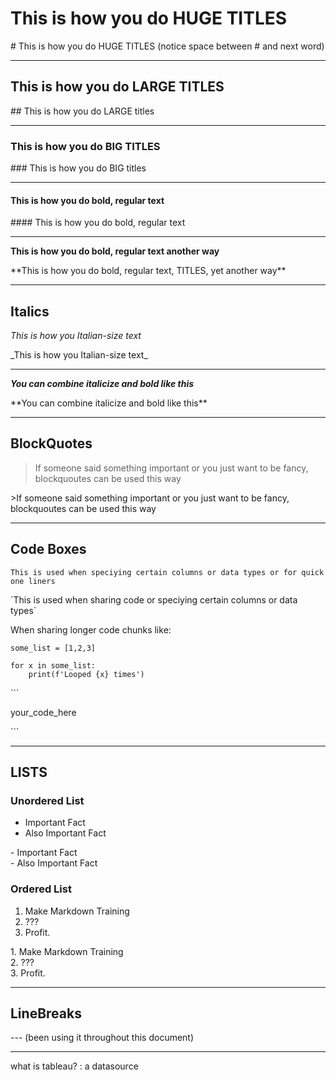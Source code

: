 # This is how you do HUGE TITLES
\# This is how you do HUGE TITLES (notice space between # and next word)

---

## This is how you do LARGE TITLES
\## This is how you do LARGE titles

---

### This is how you do BIG TITLES
\### This is how you do BIG titles

---

#### This is how you do bold, regular text
\#### This is how you do bold, regular text

---    

**This is how you do bold, regular text another way**
    
\*\*This is how you do bold, regular text, TITLES, yet another way\*\*  

---

## Italics
_This is how you Italian-size text_

\_This is how you Italian-size text\_

---

**_You can combine italicize and bold like this_**

\*\*You can combine italicize and bold like this\*\*

---

## BlockQuotes

>If someone said something important or you just want to be fancy, blockquoutes can be used this way

\>If someone said something important or you just want to be fancy, blockquoutes can be used this way

---

## Code Boxes
`This is used when speciying certain columns or data types or for quick one liners`

\`This is used when sharing code or speciying certain columns or data types\`

When sharing longer code chunks like:
```
some_list = [1,2,3]

for x in some_list:
    print(f'Looped {x} times')
```
\`\`\`

your_code_here


\`\`\`

---

## LISTS
### Unordered List
- Important Fact
- Also Important Fact

\- Important Fact<br> <!--: # (for those clicking in the text box The "br" is here to make it look pretty without Markdown. Side note, this is how you comment Markdown. But you probably shouldn't be commenting markdown...)-->
\- Also Important Fact

### Ordered List
1. Make Markdown Training
2. ???
3. Profit.

1\. Make Markdown Training<br>
2\. ???<br>
3\. Profit.<br>


---

## LineBreaks

\-\-\- (been using it throughout this document)

---

what is tableau?
: a datasource
